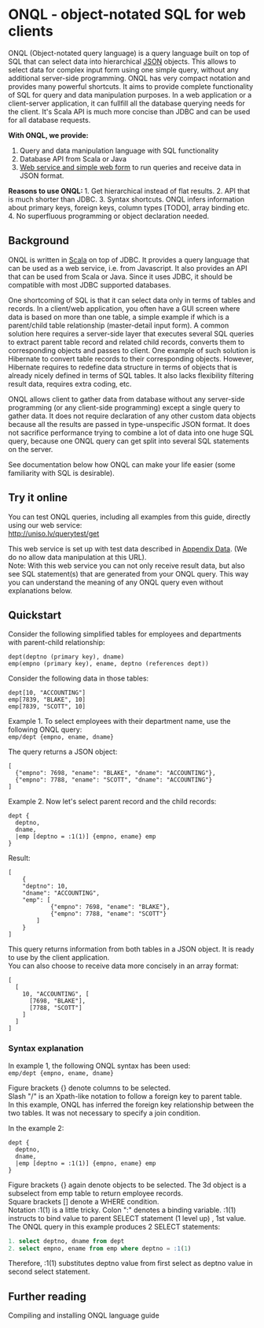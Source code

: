 ONQL - object-notated SQL for web clients
=========================================

ONQL (Object-notated query language) is a query language built on top of SQL that can select data into hierarchical [JSON](http://en.wikipedia.org/wiki/JSON) objects. This allows to select data for complex input form using one simple query, without any additional server-side programming. ONQL has very compact notation and provides many powerful shortcuts. It aims to provide complete functionality of SQL for query and data manipulation purposes. In a web application or a client-server application, it can fullfill all the database querying needs for the client. It's Scala API is much more concise than JDBC and can be used for all database requests.

<b>With ONQL, we provide: </b>  
1. Query and data manipulation language with SQL functionality  
2. Database API from Scala or Java  
3. [Web service and simple web form](http://uniso.lv/querytest/get) to run queries and receive data in JSON format.

<b>
Reasons to use ONQL:  
</b>
1. Get hierarchical instead of flat results.  
2. API that is much shorter than JDBC.  
3. Syntax shortcuts. ONQL infers information about primary keys, foreign keys, column types [TODO], array binding etc.  
4. No superfluous programming or object declaration needed.  



## Background

ONQL is written in [Scala](http://www.scala-lang.org/) on top of JDBC. It provides a query language that can be used as a web service, i.e. from Javascript. It also provides an API that can be used from Scala or Java. Since it uses JDBC, it should be compatible with most JDBC supported databases.  

One shortcoming of SQL is that it can select data only in terms of tables and records. In a client/web application, you often have a GUI screen where data is based on more than one table, a simple example if which is a parent/child table relationship (master-detail input form). A common solution here requires a server-side layer that executes several SQL queries to extract parent table record and related child records, converts them to corresponding objects and passes to client. 
One example of such solution is Hibernate to convert table records to their corresponding objects. However, Hibernate requires to redefine data structure in terms of objects that is already nicely defined in terms of SQL tables. It also lacks flexibility  filtering result data, requires extra coding, etc.

ONQL allows client to gather data from database without any server-side programming (or any client-side programming) except a single query to gather data. It does not require declaration of any other custom data objects because all the results are passed in type-unspecific JSON format. It does not sacrifice performance trying to combine a lot of data into one huge SQL query, because one ONQL query can get split into several SQL statements on the server.  

See documentation below how ONQL can make your life easier (some familiarity with SQL is desirable).  

Try it online
-------------
You can test ONQL queries, including all examples from this guide, directly using our web service:  
http://uniso.lv/querytest/get

This web service is set up with test data described in [Appendix Data](#appendix-data). (We do no allow data manipulation at this URL).  
Note: With this web service you can not only receive result data, but also see SQL statement(s) that are generated from your ONQL query. This way you can understand the meaning of any ONQL query even without explanations below.  

<a name="wiki-quickstart"/>Quickstart
----------
Consider the following simplified tables for employees and departments with parent-child relationship:  

    dept(deptno (primary key), dname)
    emp(empno (primary key), ename, deptno (references dept))

Consider the following data in those tables: 

    dept[10, "ACCOUNTING"]
    emp[7839, "BLAKE", 10]
    emp[7839, "SCOTT", 10]

Example 1. To select employees with their department name, use the following ONQL query:  
`emp/dept {empno, ename, dname}`

The query returns a JSON object:
```
[
  {"empno": 7698, "ename": "BLAKE", "dname": "ACCOUNTING"}, 
  {"empno": 7788, "ename": "SCOTT", "dname": "ACCOUNTING"}
]
```

Example 2. Now let's select parent record and the child records:
```
dept {
  deptno, 
  dname, 
  |emp [deptno = :1(1)] {empno, ename} emp
}
```

Result:
```
[
    {
	"deptno": 10, 
	"dname": "ACCOUNTING", 
	"emp": [
            {"empno": 7698, "ename": "BLAKE"}, 
            {"empno": 7788, "ename": "SCOTT"}
        ]
    }
]
```

This query returns information from both tables in a JSON object. It is ready to use by the client application.   
You can also choose to receive data more concisely in an array format:
```
[
  [
    10, "ACCOUNTING", [
      [7698, "BLAKE"], 
      [7788, "SCOTT"]
    ]
  ]
]
```

### Syntax explanation

In example 1, the following ONQL syntax has been used:  
`emp/dept {empno, ename, dname}`

Figure brackets {} denote columns to be selected.  
Slash "/" is an Xpath-like notation to follow a foreign key to parent table.  
In this example, ONQL has inferred the foreign key relationship between the two tables. It was not necessary to specify a join condition.  

In the example 2:

    dept {
      deptno, 
      dname, 
      |emp [deptno = :1(1)] {empno, ename} emp
    }

Figure brackets {} again denote objects to be selected. The 3d object is a subselect from emp table to return employee records.  
Square brackets [] denote a WHERE condition.   
Notation :1(1) is a little tricky. Colon ":" denotes a binding variable. :1(1) instructs to bind value to parent SELECT statement (1 level up) , 1st value. The ONQL query in this example produces 2 SELECT statements:   
```sql
1. select deptno, dname from dept  
2. select empno, ename from emp where deptno = :1(1)  
```
Therefore, :1(1) substitutes deptno value from first select as deptno value in second select statement.  

Further reading
---------------

Compiling and installing
ONQL language guide
